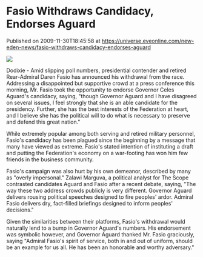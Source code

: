 # Fasio Withdraws Candidacy, Endorses Aguard
Published on 2009-11-30T18:45:58 at https://universe.eveonline.com/new-eden-news/fasio-withdraws-candidacy-endorses-aguard

![](http://www.eve-mercury.net/images/mercurybanner.png)  
  
Dodixie - Amid slipping poll numbers, presidential contender and retired Rear-Admiral Daren Fasio has announced his withdrawal from the race. Addressing a disappointed but supportive crowd at a press conference this morning, Mr. Fasio took the opportunity to endorse Governor Celes Aguard's candidacy, saying, "though Governor Aguard and I have disagreed on several issues, I feel strongly that she is an able candidate for the presidency. Further, she has the best interests of the Federation at heart, and I believe she has the political will to do what is necessary to preserve and defend this great nation."

While extremely popular among both serving and retired military personnel, Fasio's candidacy has been plagued since the beginning by a message that many have viewed as extreme. Fasio's stated intention of instituting a draft and putting the Federation's economy on a war-footing has won him few friends in the business community.

Fasio's campaign was also hurt by his own demeanor, described by many as "overly impersonal." Zalawi Marguva, a political analyst for The Scope contrasted candidates Aguard and Fasio after a recent debate, saying, "The way these two address crowds publicly is very different. Governor Aguard delivers rousing political speeches designed to fire peoples' ardor. Admiral Fasio delivers dry, fact-filled briefings designed to inform peoples' decisions."

Given the similarities between their platforms, Fasio's withdrawal would naturally lend to a bump in Governor Aguard's numbers. His endorsement was symbolic however, and Governor Aguard thanked Mr. Fasio graciously, saying "Admiral Fasio's spirit of service, both in and out of uniform, should be an example for us all. He has been an honorable and worthy adversary."
